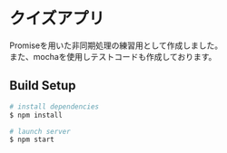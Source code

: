 # クイズアプリ
Promiseを用いた非同期処理の練習用として作成しました。  
また、mochaを使用しテストコードも作成しております。

## Build Setup

``` bash
# install dependencies
$ npm install

# launch server
$ npm start
```
